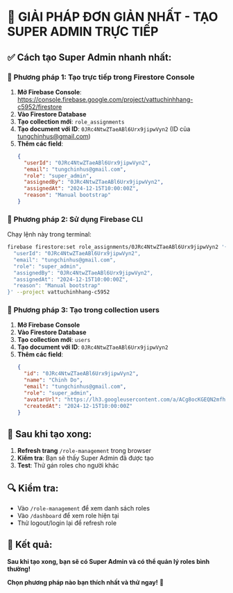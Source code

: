 # 🚀 GIẢI PHÁP ĐƠN GIẢN NHẤT - TẠO SUPER ADMIN TRỰC TIẾP

## ✅ **Cách tạo Super Admin nhanh nhất:**

### 🔧 **Phương pháp 1: Tạo trực tiếp trong Firestore Console**

1. **Mở Firebase Console**: https://console.firebase.google.com/project/vattuchinhhang-c5952/firestore
2. **Vào Firestore Database**
3. **Tạo collection mới**: `role_assignments`
4. **Tạo document với ID**: `0JRc4NtwZTaeABl6Urx9jipwVyn2` (ID của tungchinhus@gmail.com)
5. **Thêm các field**:
   ```json
   {
     "userId": "0JRc4NtwZTaeABl6Urx9jipwVyn2",
     "email": "tungchinhus@gmail.com",
     "role": "super_admin",
     "assignedBy": "0JRc4NtwZTaeABl6Urx9jipwVyn2",
     "assignedAt": "2024-12-15T10:00:00Z",
     "reason": "Manual bootstrap"
   }
   ```

### 🔧 **Phương pháp 2: Sử dụng Firebase CLI**

Chạy lệnh này trong terminal:

```bash
firebase firestore:set role_assignments/0JRc4NtwZTaeABl6Urx9jipwVyn2 '{
  "userId": "0JRc4NtwZTaeABl6Urx9jipwVyn2",
  "email": "tungchinhus@gmail.com", 
  "role": "super_admin",
  "assignedBy": "0JRc4NtwZTaeABl6Urx9jipwVyn2",
  "assignedAt": "2024-12-15T10:00:00Z",
  "reason": "Manual bootstrap"
}' --project vattuchinhhang-c5952
```

### 🔧 **Phương pháp 3: Tạo trong collection users**

1. **Mở Firebase Console**
2. **Vào Firestore Database**
3. **Tạo collection mới**: `users`
4. **Tạo document với ID**: `0JRc4NtwZTaeABl6Urx9jipwVyn2`
5. **Thêm các field**:
   ```json
   {
     "id": "0JRc4NtwZTaeABl6Urx9jipwVyn2",
     "name": "Chinh Do",
     "email": "tungchinhus@gmail.com",
     "role": "super_admin",
     "avatarUrl": "https://lh3.googleusercontent.com/a/ACg8ocKGEQN2mfhoKkBcfGhIYYO7vWekfl9LiocFjTyeOMZaEyeB9HTF=s96-c",
     "createdAt": "2024-12-15T10:00:00Z"
   }
   ```

## 🎯 **Sau khi tạo xong:**

1. **Refresh trang** `/role-management` trong browser
2. **Kiểm tra**: Bạn sẽ thấy Super Admin đã được tạo
3. **Test**: Thử gán roles cho người khác

## 🔍 **Kiểm tra:**

- Vào `/role-management` để xem danh sách roles
- Vào `/dashboard` để xem role hiện tại
- Thử logout/login lại để refresh role

## 🎊 **Kết quả:**

**Sau khi tạo xong, bạn sẽ có Super Admin và có thể quản lý roles bình thường!**

**Chọn phương pháp nào bạn thích nhất và thử ngay!** 🚀
